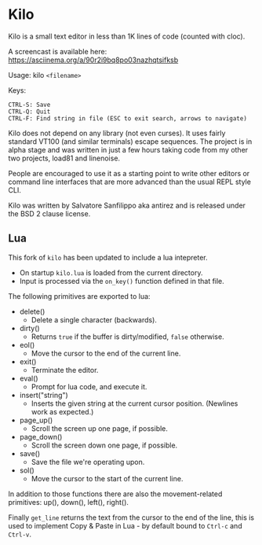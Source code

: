 Kilo
===

Kilo is a small text editor in less than 1K lines of code (counted with cloc).

A screencast is available here: https://asciinema.org/a/90r2i9bq8po03nazhqtsifksb

Usage: kilo `<filename>`

Keys:

    CTRL-S: Save
    CTRL-Q: Quit
    CTRL-F: Find string in file (ESC to exit search, arrows to navigate)

Kilo does not depend on any library (not even curses). It uses fairly standard
VT100 (and similar terminals) escape sequences. The project is in alpha
stage and was written in just a few hours taking code from my other two
projects, load81 and linenoise.

People are encouraged to use it as a starting point to write other editors
or command line interfaces that are more advanced than the usual REPL
style CLI.

Kilo was written by Salvatore Sanfilippo aka antirez and is released
under the BSD 2 clause license.


Lua
---

This fork of `kilo` has been updated to include a lua intepreter.

* On startup `kilo.lua` is loaded from the current directory.
* Input is processed via the `on_key()` function defined in that file.

The following primitives are exported to lua:

* delete()
    * Delete a single character (backwards).
* dirty()
    * Returns `true` if the buffer is dirty/modified, `false` otherwise.
* eol()
    * Move the cursor to the end of the current line.
* exit()
    * Terminate the editor.
* eval()
    * Prompt for lua code, and execute it.
* insert("string")
    * Inserts the given string at the current cursor position.  (Newlines work as expected.)
* page_up()
    * Scroll the screen up one page, if possible.
* page_down()
    * Scroll the screen down one page, if possible.
* save()
    * Save the file we're operating upon.
* sol()
    * Move the cursor to the start of the current line.

In addition to those functions there are also the movement-related
primitives: up(), down(), left(), right().

Finally `get_line` returns the text from the cursor to the end of the line,
this is used to implement Copy & Paste in Lua - by default bound to
`Ctrl-c` and `Ctrl-v`.
